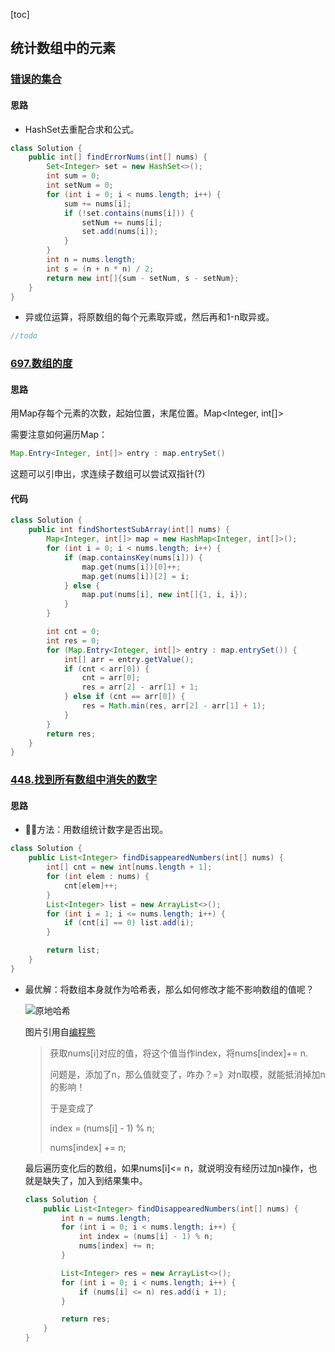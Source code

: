 [toc]

## 统计数组中的元素

### [错误的集合](https://leetcode-cn.com/problems/set-mismatch/)

#### 思路

- HashSet去重配合求和公式。

```java
class Solution {
    public int[] findErrorNums(int[] nums) {
        Set<Integer> set = new HashSet<>();
        int sum = 0;
        int setNum = 0;
        for (int i = 0; i < nums.length; i++) {
            sum += nums[i];
            if (!set.contains(nums[i])) {
                setNum += nums[i];
                set.add(nums[i]);
            }
        }
        int n = nums.length;
        int s = (n + n * n) / 2;
        return new int[]{sum - setNum, s - setNum};
    }
}
```

- 异或位运算，将原数组的每个元素取异或，然后再和1-n取异或。

```java
//todo
```

### [697.数组的度](https://leetcode-cn.com/problems/degree-of-an-array/)

#### 思路

用Map存每个元素的次数，起始位置，末尾位置。Map<Integer, int[]>

需要注意如何遍历Map：

```java
Map.Entry<Integer, int[]> entry : map.entrySet()
```

这题可以引申出，求连续子数组可以尝试双指针(?)

#### 代码

```java
class Solution {
    public int findShortestSubArray(int[] nums) {
        Map<Integer, int[]> map = new HashMap<Integer, int[]>();
        for (int i = 0; i < nums.length; i++) {
            if (map.containsKey(nums[i])) {
                map.get(nums[i])[0]++;
                map.get(nums[i])[2] = i; 
            } else {
                map.put(nums[i], new int[]{1, i, i});
            }
        }

        int cnt = 0;
        int res = 0;
        for (Map.Entry<Integer, int[]> entry : map.entrySet()) {
            int[] arr = entry.getValue();
            if (cnt < arr[0]) {
                cnt = arr[0];
                res = arr[2] - arr[1] + 1;
            } else if (cnt == arr[0]) {
                res = Math.min(res, arr[2] - arr[1] + 1);
            }
        }
        return res;
    }
}
```

### [448.找到所有数组中消失的数字](https://leetcode-cn.com/problems/find-all-numbers-disappeared-in-an-array/)

#### 思路

- 🐖👃方法：用数组统计数字是否出现。

```java
class Solution {
    public List<Integer> findDisappearedNumbers(int[] nums) {
        int[] cnt = new int[nums.length + 1];
        for (int elem : nums) {
            cnt[elem]++;
        }
        List<Integer> list = new ArrayList<>();
        for (int i = 1; i <= nums.length; i++) {
            if (cnt[i] == 0) list.add(i);
        }

        return list;
    }
}
```

- 最优解：将数组本身就作为哈希表，那么如何修改才能不影响数组的值呢？

  ![原地哈希](http://tva1.sinaimg.cn/large/0085EwgIgy1gxtxmqeysqj31jq0g8jvs.jpg)

  图片引用自[编程熊](https://leetcode-cn.com/problems/find-all-numbers-disappeared-in-an-array/solution/acmjin-pai-ti-jie-bu-e-wai-kai-pi-kong-j-99dq/)

  >获取nums[i]对应的值，将这个值当作index，将nums[index]+= n.
  >
  >问题是，添加了n，那么值就变了，咋办？=》对n取模，就能抵消掉加n的影响！
  >
  >于是变成了 
  >
  >index = (nums[i] - 1) % n;
  >
  >nums[index] += n;

  最后遍历变化后的数组，如果nums[i]<= n，就说明没有经历过加n操作，也就是缺失了，加入到结果集中。

  ```java
  class Solution {
      public List<Integer> findDisappearedNumbers(int[] nums) {
          int n = nums.length;
          for (int i = 0; i < nums.length; i++) {
              int index = (nums[i] - 1) % n;
              nums[index] += n;
          }
  
          List<Integer> res = new ArrayList<>();
          for (int i = 0; i < nums.length; i++) {
              if (nums[i] <= n) res.add(i + 1);
          }
  
          return res;
      }
  }
  ```

  

